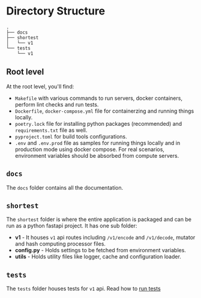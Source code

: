 # Directory Structure

```
.
├── docs
├── shortest
│   └── v1
└── tests
    └── v1
```

## Root level

At the root level, you'll find:

- `Makefile` with various commands to run servers, docker containers, perform
  lint checks and run tests.
- `Dockerfile`, `docker-compose.yml` file for containerzing and running things
  locally.
- `poetry.lock` file for installing python packages (recommended) and
  `requirements.txt` file as well.
- `pyproject.toml` for build tools configurations.
- `.env` and `.env.prod` file as samples for running things locally and in
  production mode using docker compose. For real scenarios, environment
  variables should be absorbed from compute servers.

## `docs`

The `docs` folder contains all the documentation.

## `shortest`

The `shortest` folder is where the entire application is packaged and can be
run as a python fastapi project. It has one sub folder:

- **v1** - It houses `v1` api routes including `/v1/encode` and `/v1/decode`,
  mutator and hash computing processor files.
- **config.py** - Holds settings to be fetched from environment variables.
- **utils** - Holds utility files like logger, cache and configuration loader.

## `tests`

The `tests` folder houses tests for `v1` api.
Read how to [run tests](./project-setup.md#running-tests)
